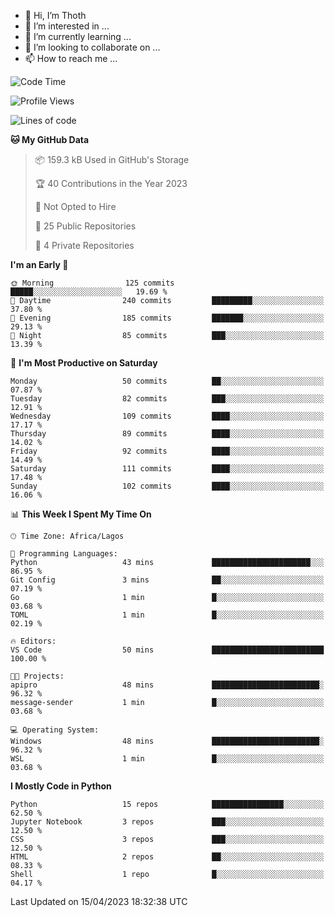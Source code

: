 <!---
thoth2357/thoth2357 is a ✨ special ✨ repository because its `README.md` (this file) appears on your GitHub profile.
You can click the Preview link to take a look at your changes.
--->

- 👋 Hi, I’m Thoth
- 👀 I’m interested in ...
- 🌱 I’m currently learning ...
- 💞️ I’m looking to collaborate on ...
- 📫 How to reach me ...




<!--START_SECTION:waka-->
![Code Time](http://img.shields.io/badge/Code%20Time-2%2C016%20hrs%2013%20mins-blue)

![Profile Views](http://img.shields.io/badge/Profile%20Views-67-blue)

![Lines of code](https://img.shields.io/badge/From%20Hello%20World%20I%27ve%20Written-25.9%20million%20lines%20of%20code-blue)

**🐱 My GitHub Data** 

> 📦 159.3 kB Used in GitHub's Storage 
 > 
> 🏆 40 Contributions in the Year 2023
 > 
> 🚫 Not Opted to Hire
 > 
> 📜 25 Public Repositories 
 > 
> 🔑 4 Private Repositories 
 > 
**I'm an Early 🐤** 

```text
🌞 Morning                125 commits         █████░░░░░░░░░░░░░░░░░░░░   19.69 % 
🌆 Daytime                240 commits         █████████░░░░░░░░░░░░░░░░   37.80 % 
🌃 Evening                185 commits         ███████░░░░░░░░░░░░░░░░░░   29.13 % 
🌙 Night                  85 commits          ███░░░░░░░░░░░░░░░░░░░░░░   13.39 % 
```
📅 **I'm Most Productive on Saturday** 

```text
Monday                   50 commits          ██░░░░░░░░░░░░░░░░░░░░░░░   07.87 % 
Tuesday                  82 commits          ███░░░░░░░░░░░░░░░░░░░░░░   12.91 % 
Wednesday                109 commits         ████░░░░░░░░░░░░░░░░░░░░░   17.17 % 
Thursday                 89 commits          ████░░░░░░░░░░░░░░░░░░░░░   14.02 % 
Friday                   92 commits          ████░░░░░░░░░░░░░░░░░░░░░   14.49 % 
Saturday                 111 commits         ████░░░░░░░░░░░░░░░░░░░░░   17.48 % 
Sunday                   102 commits         ████░░░░░░░░░░░░░░░░░░░░░   16.06 % 
```


📊 **This Week I Spent My Time On** 

```text
🕑︎ Time Zone: Africa/Lagos

💬 Programming Languages: 
Python                   43 mins             ██████████████████████░░░   86.95 % 
Git Config               3 mins              ██░░░░░░░░░░░░░░░░░░░░░░░   07.19 % 
Go                       1 min               █░░░░░░░░░░░░░░░░░░░░░░░░   03.68 % 
TOML                     1 min               █░░░░░░░░░░░░░░░░░░░░░░░░   02.19 % 

🔥 Editors: 
VS Code                  50 mins             █████████████████████████   100.00 % 

🐱‍💻 Projects: 
apipro                   48 mins             ████████████████████████░   96.32 % 
message-sender           1 min               █░░░░░░░░░░░░░░░░░░░░░░░░   03.68 % 

💻 Operating System: 
Windows                  48 mins             ████████████████████████░   96.32 % 
WSL                      1 min               █░░░░░░░░░░░░░░░░░░░░░░░░   03.68 % 
```

**I Mostly Code in Python** 

```text
Python                   15 repos            ████████████████░░░░░░░░░   62.50 % 
Jupyter Notebook         3 repos             ███░░░░░░░░░░░░░░░░░░░░░░   12.50 % 
CSS                      3 repos             ███░░░░░░░░░░░░░░░░░░░░░░   12.50 % 
HTML                     2 repos             ██░░░░░░░░░░░░░░░░░░░░░░░   08.33 % 
Shell                    1 repo              █░░░░░░░░░░░░░░░░░░░░░░░░   04.17 % 
```




 Last Updated on 15/04/2023 18:32:38 UTC
<!--END_SECTION:waka-->
<!--![](http://github-profile-summary-cards.vercel.app/api/cards/profile-details?username=thoth2357&theme=2077)

![](http://github-profile-summary-cards.vercel.app/api/cards/stats?username=thoth2357&theme=2077)![](http://github-profile-summary-cards.vercel.app/api/cards/productive-time?username=thoth2357&theme=2077&utcOffset=8) -->
